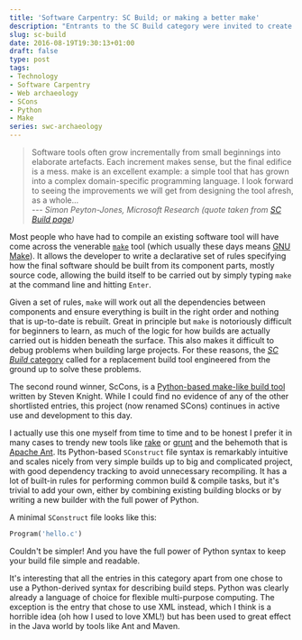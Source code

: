 ```yaml
---
title: 'Software Carpentry: SC Build; or making a better make'
description: "Entrants to the SC Build category were invited to create a replacement for the venerable make tool. How did they do?"
slug: sc-build
date: 2016-08-19T19:30:13+01:00
draft: false
type: post
tags:
- Technology
- Software Carpentry
- Web archaeology
- SCons
- Python
- Make
series: swc-archaeology
---
```


> Software tools often grow incrementally from small beginnings into elaborate artefacts. Each increment makes sense, but the final edifice is a mess. make is an excellent example: a simple tool that has grown into a complex domain-specific programming language. I look forward to seeing the improvements we will get from designing the tool afresh, as a whole...  
> --- *Simon Peyton-Jones, Microsoft Research (quote taken from [SC Build page][SC Build])*

Most people who have had to compile an existing software tool
will have come across the venerable [`make`][make] tool
(which usually these days means [GNU Make][]).
It allows the developer to write a declarative set of rules
specifying how the final software should be built
from its component parts,
mostly source code,
allowing the build itself to be carried out
by simply typing `make` at the command line and hitting `Enter`.

Given a set of rules,
`make` will work out all the dependencies between components
and ensure everything is built in the right order
and nothing that is up-to-date is rebuilt.
Great in principle
but `make` is notoriously difficult for beginners to learn,
as much of the logic for how builds are actually carried out
is hidden beneath the surface.
This also makes it difficult to debug problems
when building large projects.
For these reasons,
the [*SC Build* category][SC Build] called for a replacement build tool
engineered from the ground up to solve these problems.

The second round winner, ScCons,
is a [Python-based make-like build tool][SCons]
written by Steven Knight.
While I could find no evidence of any of the other shortlisted entries,
this project (now renamed SCons)
continues in active use and development to this day.

I actually use this one myself from time to time
and to be honest I prefer it in many cases
to trendy new tools like [rake][] or [grunt][]
and the behemoth that is [Apache Ant][].
Its Python-based `SConstruct` file syntax is remarkably intuitive
and scales nicely from very simple builds
up to big and complicated project,
with good dependency tracking to avoid unnecessary recompiling.
It has a lot of built-in rules for performing common build & compile tasks,
but it's trivial to add your own,
either by combining existing building blocks
or by writing a new builder with the full power of Python.

A minimal `SConstruct` file looks like this:

```python
Program('hello.c')
```

Couldn't be simpler!
And you have the full power of Python syntax
to keep your build file simple and readable.

It's interesting that all the entries in this category apart from one
chose to use a Python-derived syntax for describing build steps.
Python was clearly already a language of choice
for flexible multi-purpose computing.
The exception is the entry that chose to use XML instead,
which I think is a horrible idea
(oh how I used to love XML!)
but has been used to great effect in the Java world
by tools like Ant and Maven.

[make]: https://en.wikipedia.org/wiki/Make_(software)
[GNU make]: https://www.gnu.org/software/make/
[SC Build]: https://web.archive.org/web/20061116215358/http://www.software-carpentry.com/sc_build/index.html
[SCons]: http://scons.org/
[rake]: http://rake.rubyforge.org/
[grunt]: http://gruntjs.com/
[Apache Ant]: https://ant.apache.org/
